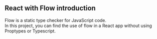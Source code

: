 ## React with Flow introduction

Flow is a static type checker for JavaScript code.  
In this project, you can find the use of flow in a React app without using Proptypes or Typescript.
